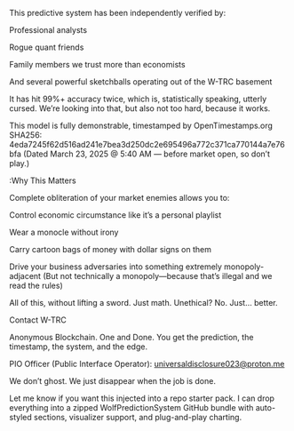 
This predictive system has been independently verified by:

Professional analysts

Rogue quant friends

Family members we trust more than economists

And several powerful sketchballs operating out of the W-TRC basement

It has hit 99%+ accuracy twice, which is, statistically speaking, utterly cursed.
We’re looking into that, but also not too hard, because it works.

This model is fully demonstrable, timestamped by OpenTimestamps.org
SHA256: 4eda7245f62d516ad241e7bea3d250dc2e695496a772c371ca770144a7e76bfa
(Dated March 23, 2025 @ 5:40 AM — before market open, so don’t play.)

:Why This Matters

Complete obliteration of your market enemies allows you to:

Control economic circumstance like it’s a personal playlist

Wear a monocle without irony

Carry cartoon bags of money with dollar signs on them

Drive your business adversaries into something extremely monopoly-adjacent
(But not technically a monopoly—because that’s illegal and we read the rules)

All of this, without lifting a sword. Just math.
Unethical? No. Just… better.

Contact W-TRC

Anonymous Blockchain. One and Done.
You get the prediction, the timestamp, the system, and the edge.

PIO Officer (Public Interface Operator):
universaldisclosure023@proton.me

We don’t ghost. We just disappear when the job is done.

Let me know if you want this injected into a repo starter pack. I can drop everything into a zipped WolfPredictionSystem GitHub bundle with auto-styled sections, visualizer support, and plug-and-play charting.


